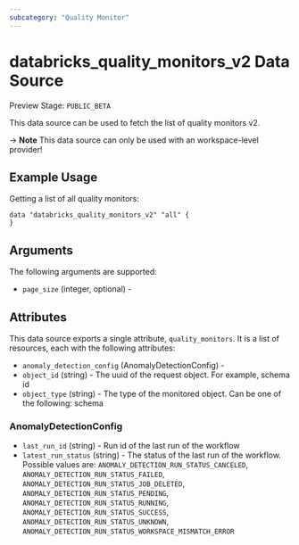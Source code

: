 ```yaml
---
subcategory: "Quality Monitor"
---
```

# databricks_quality_monitors_v2 Data Source
Preview Stage: `PUBLIC_BETA`

This data source can be used to fetch the list of quality monitors v2.

-> **Note** This data source can only be used with an workspace-level provider!

## Example Usage
Getting a list of all quality monitors:

```hcl
data "databricks_quality_monitors_v2" "all" {
}
```


## Arguments
The following arguments are supported:
* `page_size` (integer, optional) - 



## Attributes
This data source exports a single attribute, `quality_monitors`. It is a list of resources, each with the following attributes:
* `anomaly_detection_config` (AnomalyDetectionConfig) - 
* `object_id` (string) - The uuid of the request object. For example, schema id
* `object_type` (string) - The type of the monitored object. Can be one of the following: schema

### AnomalyDetectionConfig
* `last_run_id` (string) - Run id of the last run of the workflow
* `latest_run_status` (string) - The status of the last run of the workflow. Possible values are: `ANOMALY_DETECTION_RUN_STATUS_CANCELED`, `ANOMALY_DETECTION_RUN_STATUS_FAILED`, `ANOMALY_DETECTION_RUN_STATUS_JOB_DELETED`, `ANOMALY_DETECTION_RUN_STATUS_PENDING`, `ANOMALY_DETECTION_RUN_STATUS_RUNNING`, `ANOMALY_DETECTION_RUN_STATUS_SUCCESS`, `ANOMALY_DETECTION_RUN_STATUS_UNKNOWN`, `ANOMALY_DETECTION_RUN_STATUS_WORKSPACE_MISMATCH_ERROR`